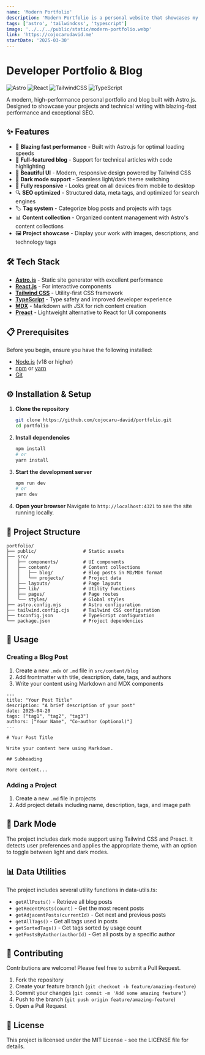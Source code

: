 ```yaml
---
name: 'Modern Portfolio'
description: 'Modern Portfolio is a personal website that showcases my work and projects. It is built with Astro.js and styled with Tailwind CSS, providing a fast and responsive user experience. The website features a clean design, easy navigation, and a focus on showcasing my skills and projects.'
tags: ['astro', 'tailwindcss', 'typescript']
image: '../../../public/static/modern-portfolio.webp'
link: 'https://cojocarudavid.me'
startDate: '2025-03-30'
---
```

# Developer Portfolio & Blog

![Astro](https://img.shields.io/badge/Astro-FF5D01?style=for-the-badge&logo=astro&logoColor=white)
![React](https://img.shields.io/badge/React-20232A?style=for-the-badge&logo=react&logoColor=61DAFB)
![TailwindCSS](https://img.shields.io/badge/Tailwind_CSS-38B2AC?style=for-the-badge&logo=tailwind-css&logoColor=white)
![TypeScript](https://img.shields.io/badge/TypeScript-007ACC?style=for-the-badge&logo=typescript&logoColor=white)

A modern, high-performance personal portfolio and blog built with Astro.js. Designed to showcase your projects and technical writing with blazing-fast performance and exceptional SEO.

## ✨ Features

- 🚀 **Blazing fast performance** - Built with Astro.js for optimal loading speeds
- 📝 **Full-featured blog** - Support for technical articles with code highlighting
- 🎨 **Beautiful UI** - Modern, responsive design powered by Tailwind CSS
- 🌙 **Dark mode support** - Seamless light/dark theme switching
- 📱 **Fully responsive** - Looks great on all devices from mobile to desktop
- 🔍 **SEO optimized** - Structured data, meta tags, and optimized for search engines
- 🏷️ **Tag system** - Categorize blog posts and projects with tags
- 📊 **Content collection** - Organized content management with Astro's content collections
- 🖼️ **Project showcase** - Display your work with images, descriptions, and technology tags

## 🛠️ Tech Stack

- **[Astro.js](https://astro.build/)** - Static site generator with excellent performance
- **[React.js](https://reactjs.org/)** - For interactive components
- **[Tailwind CSS](https://tailwindcss.com/)** - Utility-first CSS framework
- **[TypeScript](https://www.typescriptlang.org/)** - Type safety and improved developer experience
- **[MDX](https://mdxjs.com/)** - Markdown with JSX for rich content creation
- **[Preact](https://preactjs.com/)** - Lightweight alternative to React for UI components

## 📋 Prerequisites

Before you begin, ensure you have the following installed:
- [Node.js](https://nodejs.org/) (v18 or higher)
- [npm](https://www.npmjs.com/) or [yarn](https://yarnpkg.com/)
- [Git](https://git-scm.com/)

## ⚙️ Installation & Setup

1. **Clone the repository**
   ```bash
   git clone https://github.com/cojocaru-david/portfolio.git
   cd portfolio
   ```

2. **Install dependencies**
   ```bash
   npm install
   # or
   yarn install
   ```

3. **Start the development server**
   ```bash
   npm run dev
   # or
   yarn dev
   ```

4. **Open your browser**
   Navigate to `http://localhost:4321` to see the site running locally.

## 📁 Project Structure

```
portfolio/
├── public/                 # Static assets
├── src/
│   ├── components/         # UI components
│   ├── content/            # Content collections
│   │   ├── blog/           # Blog posts in MD/MDX format
│   │   └── projects/       # Project data
│   ├── layouts/            # Page layouts
│   ├── lib/                # Utility functions
│   ├── pages/              # Page routes
│   └── styles/             # Global styles
├── astro.config.mjs        # Astro configuration
├── tailwind.config.cjs     # Tailwind CSS configuration
├── tsconfig.json           # TypeScript configuration
└── package.json            # Project dependencies
```

## 🚀 Usage

### Creating a Blog Post

1. Create a new `.mdx` or `.md` file in `src/content/blog`
2. Add frontmatter with title, description, date, tags, and authors
3. Write your content using Markdown and MDX components

```mdx
---
title: "Your Post Title"
description: "A brief description of your post"
date: 2025-04-20
tags: ["tag1", "tag2", "tag3"]
authors: ["Your Name", "Co-author (optional)"]
---

# Your Post Title

Write your content here using Markdown.

## Subheading

More content...

```

### Adding a Project

1. Create a new `.md` file in projects
2. Add project details including name, description, tags, and image path

## 🌙 Dark Mode

The project includes dark mode support using Tailwind CSS and Preact. It detects user preferences and applies the appropriate theme, with an option to toggle between light and dark modes.

## 📊 Data Utilities

The project includes several utility functions in data-utils.ts:

- `getAllPosts()` - Retrieve all blog posts
- `getRecentPosts(count)` - Get the most recent posts
- `getAdjacentPosts(currentId)` - Get next and previous posts
- `getAllTags()` - Get all tags used in posts
- `getSortedTags()` - Get tags sorted by usage count
- `getPostsByAuthor(authorId)` - Get all posts by a specific author

## 🤝 Contributing

Contributions are welcome! Please feel free to submit a Pull Request.

1. Fork the repository
2. Create your feature branch (`git checkout -b feature/amazing-feature`)
3. Commit your changes (`git commit -m 'Add some amazing feature'`)
4. Push to the branch (`git push origin feature/amazing-feature`)
5. Open a Pull Request

## 📄 License

This project is licensed under the MIT License - see the LICENSE file for details.